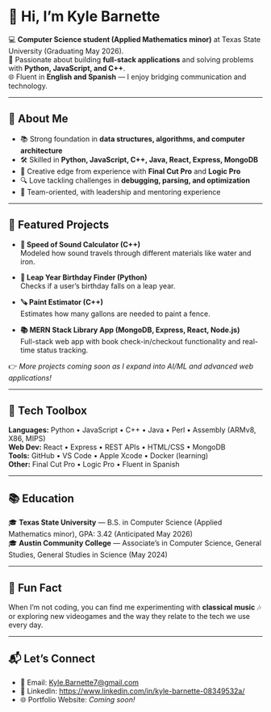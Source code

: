 # 👋 Hi, I’m Kyle Barnette  

💻 **Computer Science student (Applied Mathematics minor)** at Texas State University (Graduating May 2026).  
🎯 Passionate about building **full-stack applications** and solving problems with **Python, JavaScript, and C++**.  
🌐 Fluent in **English and Spanish** — I enjoy bridging communication and technology.  

---

## 🚀 About Me
- 📚 Strong foundation in **data structures, algorithms, and computer architecture**  
- 🛠 Skilled in **Python, JavaScript, C++, Java, React, Express, MongoDB**  
- 🎨 Creative edge from experience with **Final Cut Pro** and **Logic Pro**  
- 🔍 Love tackling challenges in **debugging, parsing, and optimization**  
- 🤝 Team-oriented, with leadership and mentoring experience  

---

## 🔨 Featured Projects
- **📐 Speed of Sound Calculator (C++)**  
  Modeled how sound travels through different materials like water and iron.  

- **🎂 Leap Year Birthday Finder (Python)**  
  Checks if a user’s birthday falls on a leap year.  

- **🪚 Paint Estimator (C++)**  
  Estimates how many gallons are needed to paint a fence.  

- **📚 MERN Stack Library App (MongoDB, Express, React, Node.js)**  
  Full-stack web app with book check-in/checkout functionality and real-time status tracking.  

👉 *More projects coming soon as I expand into AI/ML and advanced web applications!*  

---

## 🧰 Tech Toolbox
**Languages:** Python • JavaScript • C++ • Java • Perl • Assembly (ARMv8, X86, MIPS)  
**Web Dev:** React • Express • REST APIs • HTML/CSS • MongoDB  
**Tools:** GitHub • VS Code • Apple Xcode • Docker (learning)  
**Other:** Final Cut Pro • Logic Pro • Fluent in Spanish  

---

## 📚 Education
🎓 **Texas State University** — B.S. in Computer Science (Applied Mathematics minor), GPA: 3.42 (Anticipated May 2026)  
🎓 **Austin Community College** — Associate’s in Computer Science, General Studies, General Studies in Science (May 2024)  

---

## 🌟 Fun Fact
When I’m not coding, you can find me experimenting with **classical music** 🎶 or exploring new videogames and the way they relate to the tech we use every day.  

---

## 📬 Let’s Connect
- 📧 Email: [Kyle.Barnette7@gmail.com](mailto:Kyle.Barnette7@gmail.com)  
- 💼 LinkedIn: https://www.linkedin.com/in/kyle-barnette-08349532a/
- 🌐 Portfolio Website: *Coming soon!*  
